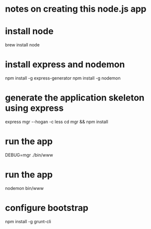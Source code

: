 # notes on creating this node.js app

# install node
brew install node

# install express and nodemon
npm install -g express-generator
npm install -g nodemon

# generate the application skeleton using express
express mgr --hogan -c less
cd mgr && npm install

# run the app
DEBUG=mgr ./bin/www

# run the app
nodemon bin/www

# configure bootstrap
npm install -g grunt-cli
